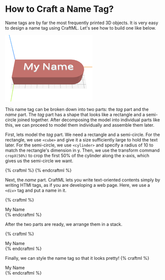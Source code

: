 # How to Craft a Name Tag?

Name tags are by far the most frequently printed 3D objects. It is very easy
to design a name tag using CraftML. Let's see how to build one like below.

![objective](objective.png)

This name tag can be broken down into two parts: the _tag_ part and the _name_
part. The _tag_ part has a shape that looks like a rectangle and a
semi-circle joined together. After decomposing the model into individual parts
like this, we can proceed to model them individually and assemble them later.

First, lets model the _tag_ part. We need a rectangle and a semi-circle.
For the rectangle, we use `<cube>` and give it a size sufficiently large to hold
the text later. For the semi-circle, we use `<cylinder>` and specify
a radius of 10 to match the rectangle's dimension in y. Then, we use
the transform command `cropX(50%)` to crop the first 50% of the cylinder
along the x-axis, which gives us the semi-circle we want.

{% craftml %}
<row>
  <cube size="50 20 10"/>
  <cylinder radius="10" t="cropX(50%)"/>
</row>
{% endcraftml %}

Next, the _name_ part. CraftML lets you write text-oriented contents simply
by writing HTMl tags, as if you are developing a web page. Here, we use a
`<div>` tag and put a name in it.

{% craftml %}
<div>My Name</div>
{% endcraftml %}

After the two parts are ready, we arrange them in a stack.

{% craftml %}
<part name="tag">
  <row>
    <cube size="50 20 10"/>
    <cylinder radius="10" t="cropX(50%)"/>
  </row>
</part>
<part name="name">
  <div>My Name</div>
</part>
<stack>
  <name/>
  <tag/>
</stack>
{% endcraftml %}

Finally, we can style the name tag so that it looks pretty!
{% craftml %}
<style>
  tag {
    color: brown;
  }
  name {
    color: white;
  }
</style>
<part name="tag">
  <row>
    <cube size="50 20 10"/>
    <cylinder radius="10" t="cropX(50%)"/>
  </row>
</part>
<part name="name">
  <div>My Name</div>
</part>
<stack>
  <name/>
  <tag/>
</stack>
{% endcraftml %}
